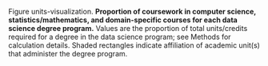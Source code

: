 Figure units-visualization. **Proportion of coursework in computer science, 
statistics/mathematics, and domain-specific courses for each data science 
degree program.** Values are the proportion of total units/credits required for 
a degree in the data science program; see Methods for calculation details. 
Shaded rectangles indicate affiliation of academic unit(s) that administer the 
degree program.